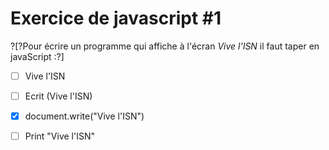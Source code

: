 # Exercice de javascript #1

?[?Pour écrire un programme qui affiche à l'écran _*Vive l'ISN*_ il faut taper en javaScript :?]
-[ ] Vive l'ISN
-[ ] Ecrit (Vive l'ISN)
-[X] document.write("Vive l'ISN") 
-[ ] Print "Vive l'ISN"

